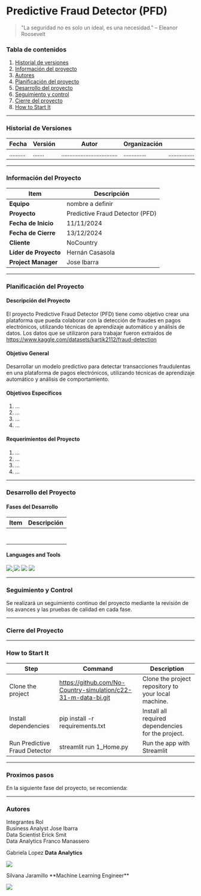 # Predictive Fraud Detector (PFD)

>"La seguridad no es solo un ideal, es una necesidad." – Eleanor Roosevelt

### Tabla de contenidos
1. [Historial de versiones](#historial-de-versiones)
2. [Información del proyecto](#información-del-proyecto)
3. [Autores](#autores)
4. [Planificación del proyecto](#planificación-del-proyecto)
5. [Desarrollo del proyecto](#desarrollo-del-proyecto)
6. [Seguimiento y control](#seguimiento-y-control)
7. [Cierre del proyecto](#cierre-del-proyecto)
8. [How to Start It](#How-to-Start-It)

---
### Historial de Versiones

| Fecha      | Versión | Autor                             | Organización | Descripción                                              |
|------------|---------|-----------------------------------|--------------|----------------------------------------------------------|
| .......... | ....... |...................................|..............|..........................................................|

---

### Información del Proyecto

| Item                  | Descripción                                |
|-----------------------|--------------------------------------------|
| **Equipo**            | nombre a definir                           |
| **Proyecto**          | Predictive Fraud Detector (PFD)            |
| **Fecha de Inicio**   | 11/11/2024                                 |
| **Fecha de Cierre**   | 13/12/2024                                 |
| **Cliente**           | NoCountry                                  |
| **Líder de Proyecto** | Hernán Casasola                            |
| **Project Manager**   | Jose Ibarra                                |

---

### Planificación del Proyecto

#### Descripción del Proyecto
El proyecto Predictive Fraud Detector (PFD) tiene como objetivo crear una plataforma que pueda colaborar con la detección de fraudes en pagos electrónicos, utilizando técnicas de aprendizaje automático y análisis de datos.
Los datos que se utilizaron para trabajar fueron extraidos de https://www.kaggle.com/datasets/kartik2112/fraud-detection

#### Objetivo General
Desarrollar un modelo predictivo para detectar transacciones fraudulentas en una plataforma de pagos electrónicos, utilizando técnicas de aprendizaje automático y análisis de comportamiento.

#### Objetivos Específicos
1. ... 
2. ... 
3. ... 
4. ...

#### Requerimientos del Proyecto
1. ... 
2. ... 
3. ... 
4. ... 

---

### Desarrollo del Proyecto

#### Fases del Desarrollo

| Item                  | Descripción                                |
|-----------------------|--------------------------------------------|
|                       |                                            |
|                       |                                            |
|                       |                                            |
|                       |                                            |
|                       |                                            |
|                       |                                            |
|                       |                                            |



#### Languages and Tools
<p align="left">
<a href="https://www.python.org/" target="_blank" rel="noreferrer"> <img src="https://img.shields.io/badge/Python-FFD43B?style=for-the-badge&logo=python&logoColor=blue"/> </a>
<a https://streamlit.io/" target="_blank" rel="noreferrer"> <img src="https://img.shields.io/badge/Streamlit-FF4B4B?style=for-the-badge&logo=Streamlit&logoColor=white"/> </a>
<a https://pandas.pydata.org/" target="_blank" rel="noreferrer"> <img src="https://img.shields.io/badge/Pandas-2C2D72?style=for-the-badge&logo=pandas&logoColor=white"/> </a>
<a https://matplotlib.org/" target="_blank" rel="noreferrer"> <img src="https://img.shields.io/badge/matplotlib-239120?style=for-the-badge&logo=plotly&logoColor=white"/> </a> 
</p>


---

### Seguimiento y Control

Se realizará un seguimiento continuo del proyecto mediante la revisión de los avances y las pruebas de calidad en cada fase.


---

### Cierre del Proyecto


---

### How to Start It
| Step                       | Command                                    | Description                                                             |
|----------------------------|--------------------------------------------|-------------------------------------------------------------------------|
| Clone the project       | https://github.com/No-Country-simulation/c22-31-m-data-bi.git | Clone the project repository to your local machine.     |
| Install dependencies    | pip install -r requirements.txt                               | Install all required dependencies for the project.      |
| Run Predictive Fraud Detector       | streamlit run 1_Home.py                     | Run the app with Streamlit                                    |
---


### Proximos pasos

En la siguiente fase del proyecto, se recomienda:

---

### Autores

 Integrantes                       Rol          
Business Analyst              Jose Ibarra                               
Data Scientist                Erick Smit                                
Data Analytics                Franco Manassero                           

Gabriela Lopez
**Data Analytics**
<p><a href="http://www.linkedin.com/in/-gabriela-lopez" target="blank"><img src="https://img.shields.io/badge/LinkedIn-0077B5?style=for-the-badge&logo=linkedin&logoColor=white" /> </a></p>
Silvana Jaramillo
**Machine Learning Engineer**
<p><a href="https://linkedin.com/in/silvana-jaramillo" target="blank"><img src="https://img.shields.io/badge/LinkedIn-0077B5?style=for-the-badge&logo=linkedin&logoColor=white" /> </a></p>

